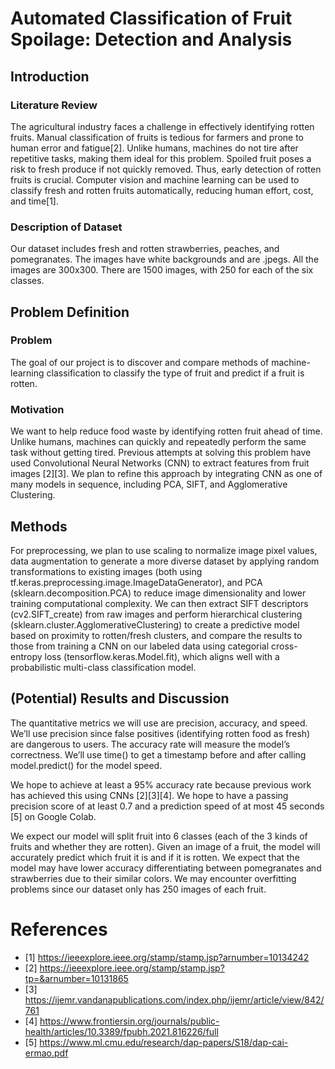 # Automated Classification of Fruit Spoilage: Detection and Analysis
## Introduction
### Literature Review
The agricultural industry faces a challenge in effectively identifying rotten fruits. Manual classification of fruits is tedious for farmers and prone to human error and fatigue[2]. Unlike humans, machines do not tire after repetitive tasks, making them ideal for this problem. Spoiled fruit poses a risk to fresh produce if not quickly removed. Thus, early detection of rotten fruits is crucial. Computer vision and machine learning can be used to classify fresh and rotten fruits automatically, reducing human effort, cost, and time[1]. 

### Description of Dataset
Our dataset includes fresh and rotten strawberries, peaches, and pomegranates. The images have white backgrounds and are .jpegs. All the images are 300x300. There are 1500 images, with 250 for each of the six classes.

## Problem Definition
### Problem
The goal of our project is to discover and compare methods of machine-learning classification to classify the type of fruit and predict if a fruit is rotten.

### Motivation
We want to help reduce food waste by identifying rotten fruit ahead of time. Unlike humans, machines can quickly and repeatedly perform the same task without getting tired. Previous attempts at solving this problem have used Convolutional Neural Networks (CNN) to extract features from fruit images [2][3]. We plan to refine this approach by integrating CNN as one of many models in sequence, including PCA, SIFT, and Agglomerative Clustering.

## Methods
For preprocessing, we plan to use scaling to normalize image pixel values, data augmentation to generate a more diverse dataset by applying random transformations to existing images (both using tf.keras.preprocessing.image.ImageDataGenerator), and PCA (sklearn.decomposition.PCA) to reduce image dimensionality and lower training computational complexity. We can then extract SIFT descriptors (cv2.SIFT_create) from raw images and perform hierarchical clustering (sklearn.cluster.AgglomerativeClustering) to create a predictive model based on proximity to rotten/fresh clusters, and compare the results to those from training a CNN on our labeled data using categorial cross-entropy loss (tensorflow.keras.Model.fit), which aligns well with a probabilistic multi-class classification model.


## (Potential) Results and Discussion
The quantitative metrics we will use are precision, accuracy, and speed. We’ll use precision since false positives (identifying rotten food as fresh) are dangerous to users. The accuracy rate will measure the model’s correctness. We’ll use time() to get a timestamp before and after calling model.predict() for the model speed. 

We hope to achieve at least a 95% accuracy rate because previous work has achieved this using CNNs [2][3][4]. We hope to have a passing precision score of at least 0.7 and a prediction speed of at most 45 seconds [5] on Google Colab. 

We expect our model will split fruit into 6 classes (each of the 3 kinds of fruits and whether they are rotten). Given an image of a fruit, the model will accurately predict which fruit it is and if it is rotten. We expect that the model may have lower accuracy differentiating between pomegranates and strawberries due to their similar colors. We may encounter overfitting problems since our dataset only has 250 images of each fruit. 


# References
- [1] https://ieeexplore.ieee.org/stamp/stamp.jsp?arnumber=10134242
- [2] https://ieeexplore.ieee.org/stamp/stamp.jsp?tp=&arnumber=10131865
- [3] https://ijemr.vandanapublications.com/index.php/ijemr/article/view/842/761
- [4] https://www.frontiersin.org/journals/public-health/articles/10.3389/fpubh.2021.816226/full
- [5] https://www.ml.cmu.edu/research/dap-papers/S18/dap-cai-ermao.pdf

